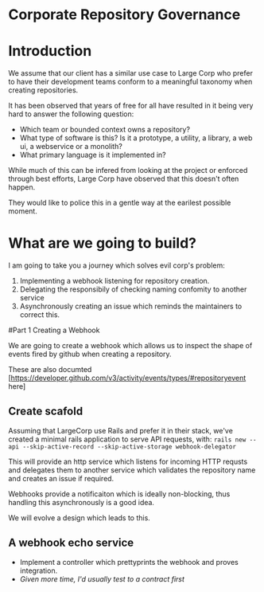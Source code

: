 # Corporate Repository Governance

# Introduction
We assume that our client has a similar use case to Large Corp who prefer to have their development teams conform to a meaningful taxonomy when creating repositories. 

It has been observed that years of free for all have resulted in it being very hard to answer the following question:
* Which team or bounded context owns a repository?
* What type of software is this? Is it a prototype, a utility, a library, a web ui, a webservice or a monolith?
* What primary language is it implemented in?

While much of this can be infered from looking at the project or enforced through best efforts, Large Corp have observed that this doesn't often happen.

They would like to police this in a gentle way at the earilest possible moment.

# What are we going to build?

I am going to take you a journey which solves evil corp's problem:
1. Implementing a webhook listening for repository creation.
1. Delegating the responsibily of checking naming confomity to another service
1. Asynchronously creating an issue which reminds the maintainers to correct this.

#Part 1 Creating a Webhook

We are going to create a webhook which allows us to inspect the shape of events fired by github when creating a repository.

These are also documted [https://developer.github.com/v3/activity/events/types/#repositoryevent here]

## Create scafold
Assuming that LargeCorp use Rails and prefer it in their stack, we've created a  minimal rails application to serve API requests, with:
`rails new --api --skip-active-record --skip-active-storage webhook-delegator`

This will provide an http service which listens for incoming HTTP requsts and delegates them to another service which validates the repository name and creates an issue if required.

Webhooks provide a notificaiton which is ideally non-blocking, thus handling this asynchronously is a good idea.

We will evolve a design which leads to this.

## A webhook echo service

* Implement a controller which prettyprints the webhook and proves integration.
* _Given more time, I'd usually test to a contract first_


